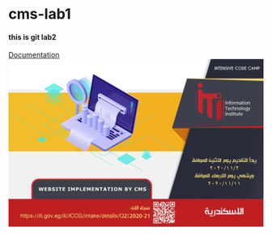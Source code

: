 # cms-lab1
#### this is git lab2

[Documentation](https://linktodocumentation)
![cms](https://github.com/mazeen-ali/cms-lab1/blob/main/img/indexPage.jpg)

